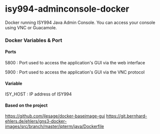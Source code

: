 # isy994-adminconsole-docker

Docker running ISY994 Java Admin Console. You can access your console using VNC or Guacamole. 

### Docker Variables & Port

#### Ports 
5800 : Port used to access the application's GUI via the web interface

5900 : Port used to access the application's GUI via the VNC protocol

#### Variable
ISY_HOST : IP address of ISY994

#### Based on the project 
https://github.com/jlesage/docker-baseimage-gui
https://git.bernhard-ehlers.de/ehlers/gns3-docker-images/src/branch/master/ipterm/java/Dockerfile

